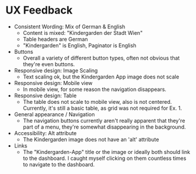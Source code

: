 # UX Feedback

* Consistent Wording: Mix of German & English
  * Content is mixed: "Kindergarden der Stadt Wien"
  * Table headers are German
  * "Kindergarden" is English, Paginator is English
* Buttons
  * Overall a variety of different button types, often not obvious that they're even buttons.
* Responsive design: Image Scaling
  * Text scaling ok, but the Kindergarden App image does not scale
* Responsive design: Mobile view
  * In mobile view, for some reason the navigation disappears.
* Responsive design: Table
  * The table does not scale to mobile view, also is not centered. Currently, it's still a basic table, as grid was not required for Ex. 1.
* General appearance / Navigation
  * The navigation buttons currently aren't really apparent that they're part of a menu, they're somewhat disappearing in the background.
* Accessibility: Alt attribute
  * The Kindergarden image does not have an 'alt' attribute
* Links
  * The "Kindergarden-App" title or the image or ideally both should link to the dashboard. I caught myself clicking on them countless times to navigate to the dashboard.





